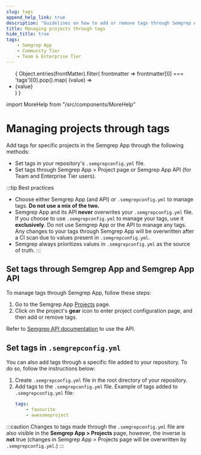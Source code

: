 ```yaml
---
slug: tags
append_help_link: true
description: "Guidelines on how to add or remove tags through Semgrep App and semgrepconfig.yml file."
title: Managing projects through tags
hide_title: true
tags:
    - Semgrep App
    - Community Tier
    - Team & Enterprise Tier
---
```


<ul id="tag__badge-list">
{
Object.entries(frontMatter).filter(
    frontmatter => frontmatter[0] === 'tags')[0].pop().map(
    (value) => <li class='tag__badge-item'>{value}</li> )
}
</ul>

import MoreHelp from "/src/components/MoreHelp"

# Managing projects through tags

Add tags for specific projects in the Semgrep App through the following methods:

* Set tags in your repository's `.semgrepconfig.yml` file.
* Set tags through Semgrep App > Project page or Semgrep App API (for Team and Enterprise Tier users).

:::tip Best practices
*  Choose either Semgrep App (and API) or `.semgrepconfig.yml` to manage tags. **Do not use a mix of the two.**
* Semgrep App and its API **never** overwrites your `.semgrepconfig.yml` file. If you choose to use `.semgrepconfig.yml` to manage your tags, use it **exclusively**. Do not use Semgrep App or the API to manage any tags. Any changes to your tags through Semgrep App will be overwritten after a CI scan due to values present in `.semgrepconfig.yml`.
* Semgrep always prioritizes values in `.semgrepconfig.yml` as the source of truth.
:::

## Set tags through Semgrep App and Semgrep App API

To manage tags through Semgrep App, follow these steps:

1. Go to the Semgrep App [Projects](https://semgrep.dev/orgs/-/projects) page.
2. Click on the project's <i class="fa-solid fa-gear"></i> **gear** icon to enter project configuration page, and then add or remove tags.

Refer to [Semgrep API documentation](https://semgrep.dev/api/v1/docs/#tag/Project/operation/semgrep_app.saas.handlers.tagging.openapi_add_tags_to_project) to use the API.

## Set tags in `.semgrepconfig.yml`

You can also add tags through a specific file added to your repository. To do so, follow the instructions below:

1. Create `.semgrepconfig.yml` file in the root directory of your repository.
2. Add tags to the `.semgrepconfig.yml` file. Example of tags added to `.semgrepconfig.yml` file:
    ```yaml
    tags:
        - favourite
        - awesomeproject
    ```

:::caution
Changes to tags made through the `.semgrepconfig.yml` file are also visible in the **Semgrep App > Projects** page, however, the inverse is **not** true (changes in Semgrep App > Projects page will be overwritten by `.semgrepconfig.yml`.)
:::

<MoreHelp />
